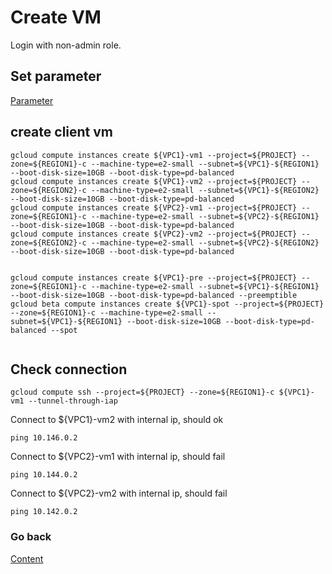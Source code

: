 # Create VM
Login with non-admin role.

## Set parameter
[Parameter](https://github.com/adithaha/gcp-tutorial/blob/main/vpc/parameter.md)

## create client vm 
```
gcloud compute instances create ${VPC1}-vm1 --project=${PROJECT} --zone=${REGION1}-c --machine-type=e2-small --subnet=${VPC1}-${REGION1} --boot-disk-size=10GB --boot-disk-type=pd-balanced
gcloud compute instances create ${VPC1}-vm2 --project=${PROJECT} --zone=${REGION2}-c --machine-type=e2-small --subnet=${VPC1}-${REGION2} --boot-disk-size=10GB --boot-disk-type=pd-balanced
gcloud compute instances create ${VPC2}-vm1 --project=${PROJECT} --zone=${REGION1}-c --machine-type=e2-small --subnet=${VPC2}-${REGION1} --boot-disk-size=10GB --boot-disk-type=pd-balanced
gcloud compute instances create ${VPC2}-vm2 --project=${PROJECT} --zone=${REGION2}-c --machine-type=e2-small --subnet=${VPC2}-${REGION2} --boot-disk-size=10GB --boot-disk-type=pd-balanced


gcloud compute instances create ${VPC1}-pre --project=${PROJECT} --zone=${REGION1}-c --machine-type=e2-small --subnet=${VPC1}-${REGION1} --boot-disk-size=10GB --boot-disk-type=pd-balanced --preemptible
gcloud beta compute instances create ${VPC1}-spot --project=${PROJECT} --zone=${REGION1}-c --machine-type=e2-small --subnet=${VPC1}-${REGION1} --boot-disk-size=10GB --boot-disk-type=pd-balanced --spot


```

## Check connection 
```
gcloud compute ssh --project=${PROJECT} --zone=${REGION1}-c ${VPC1}-vm1 --tunnel-through-iap
```
Connect to ${VPC1}-vm2 with internal ip, should ok
```
ping 10.146.0.2
```
Connect to ${VPC2}-vm1 with internal ip, should fail
```
ping 10.144.0.2
```
Connect to ${VPC2}-vm2 with internal ip, should fail
```
ping 10.142.0.2
```


### Go back
[Content](https://github.com/adithaha/gcp-tutorial/blob/main/vpc/readme.md)

